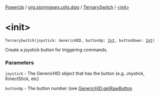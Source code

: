 [PowerUp](../../index.md) / [org.stormgears.utils.dsio](../index.md) / [TernarySwitch](index.md) / [&lt;init&gt;](./-init-.md)

# &lt;init&gt;

`TernarySwitch(joystick: GenericHID, buttonUp: `[`Int`](https://kotlinlang.org/api/latest/jvm/stdlib/kotlin/-int/index.html)`, buttonDown: `[`Int`](https://kotlinlang.org/api/latest/jvm/stdlib/kotlin/-int/index.html)`)`

Create a joystick button for triggering commands.

### Parameters

`joystick` - The GenericHID object that has the button (e.g. Joystick, KinectStick,
etc)

`buttonUp` - The button number (see [GenericHID.getRawButton](#)